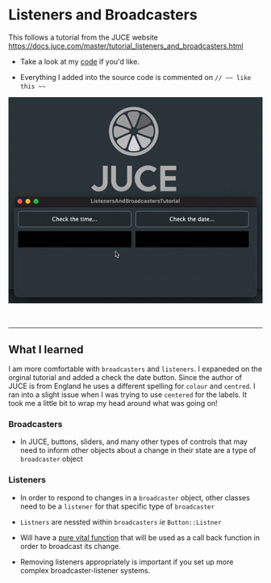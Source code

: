 # Listeners and Broadcasters

This follows a tutorial from the JUCE website
https://docs.juce.com/master/tutorial_listeners_and_broadcasters.html

- Take a look at my [code](https://github.com/IntuitiveHarmony/ListenersAndBroadcastersTutorial/blob/master/Source/ListenersAndBroadcastersTutorial_01.h) if you'd like. 

- Everything I added into the source code is commented on `// ~~ like this ~~`

![Button Demo](/images/Demo.gif "Expanded Version")

<br />
<hr />

## What I learned

I am more comfortable with `broadcasters` and `listeners`.  I expaneded on the orginal tutorial and added a check the date button.  Since the author of JUCE is from England he uses a different spelling for `colour` and `centred`.  I ran into a slight issue when I was trying to use `centered` for the labels.  It took me a little bit to wrap my head around what was going on!

### Broadcasters

- In JUCE, buttons, sliders, and many other types of controls that may need to inform other objects about a change in their state are a type of `broadcaster` object

### Listeners

- In order to respond to changes in a `broadcaster` object, other classes need to be a `listener` for that specific type of `broadcaster`

- `Listners` are nessted within `broadcasters` *ie* `Button::Listner`

- Will have a [pure vital function](https://www.learncpp.com/cpp-tutorial/pure-virtual-functions-abstract-base-classes-and-interface-classes/) that will be used as a call back function in order to broadcast its change. 

- Removing listeners appropriately is important if you set up more complex broadcaster-listener systems.

